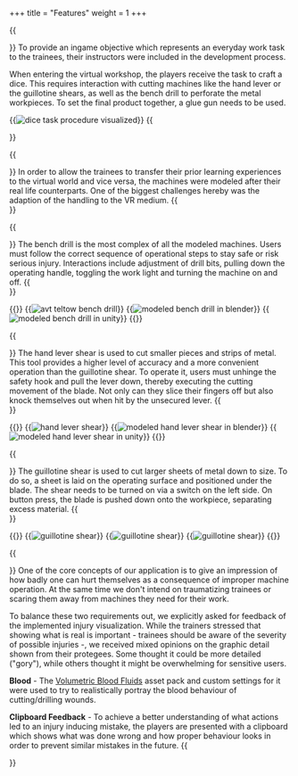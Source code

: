 +++
title = "Features"
weight = 1
+++

{{<section title="Training-Related Task">}}
To provide an ingame objective which represents an everyday work task to the trainees, their instructors were included in the development process.

When entering the virtual workshop, the players receive the task to craft a dice. This requires interaction with cutting machines like the hand lever or the guillotine shears, as well as the bench drill to perforate the metal workpieces. To set the final product together, a glue gun needs to be used.

{{<image src="task.png" alt="dice task procedure visualized" caption="Visualization of dice task procedure ">}}
{{</section>}}

{{<section title="Interactable realistic machines:">}}
In order to allow the trainees to transfer their prior learning experiences to the virtual world and vice versa, the machines were modeled after their real life counterparts.
One of the biggest challenges hereby was the adaption of the handling to the VR medium.
{{</section>}}

{{<section title="1. Bench Drill">}}
The bench drill is the most complex of all the modeled machines.
Users must follow the correct sequence of operational steps to stay safe or risk serious injury.
Interactions include adjustment of drill bits, pulling down the operating handle, toggling the work light and turning the machine on and off.
{{</section>}}

{{<gallery>}}
{{<image src="bench_drill_avt.jpg" alt="avt teltow bench drill" caption="1. avt teltow - bench drill - reference">}}
{{<image src="bench_drill_blender.png" alt="modeled bench drill in blender" caption="2. our modeled bench drill in blender">}}
{{<image src="bench_drill.gif" alt="modeled bench drill in unity" caption="3. our interactive bench drill in unity">}}
{{</gallery>}}

{{<section title="2. Hand Lever Shear">}}
The hand lever shear is used to cut smaller pieces and strips of metal.
This tool provides a higher level of accuracy and a more convenient operation than the guillotine shear.
To operate it, users must unhinge the safety hook and pull the lever down, thereby executing the cutting movement of the blade. Not only can they slice their fingers off but also knock themselves out when hit by the unsecured lever.
{{</section>}}

{{<gallery>}}
{{<image src="hand_lever_shear_bfw.png" alt="hand lever shear" caption="1. bfw - hand lever shear - reference">}}
{{<image src="hand_lever_shear_blender.png" alt="modeled hand lever shear in blender" caption="2. our modeled hand lever shear in blender">}}
{{<image src="hand_lever_shears.gif" alt="modeled hand lever shear in unity" caption="3. our interactive hand lever shear in unity">}}
{{</gallery>}}

{{<section title="3. Guillotine Shear">}}
The guillotine shear is used to cut larger sheets of metal down to size. To do so, a sheet is laid on the operating surface and positioned under the blade.
The shear needs to be turned on via a switch on the left side. On button press, the blade is pushed down onto the workpiece, separating excess material. 
{{</section>}}

{{<gallery>}}
{{<image src="guillotine_shear_avt.jpg" alt="guillotine shear" caption="1. avt teltow - guillotine shear - Reference">}}
{{<image src="guillotine_shear_blender.png" alt="guillotine shear" caption="2. our modeled guillotine shear in blender">}}
{{<image src="guillotine_shears.gif" alt="guillotine shear" caption="3. our interactive guillotine shear in unity">}}
{{</gallery>}}

{{<section title="Injury Simulation">}}
One of the core concepts of our application is to give an impression of how badly one can hurt themselves as a consequence of improper machine operation.
At the same time we don't intend on traumatizing trainees or scaring them away from machines they need for their work.

To balance these two requirements out, we explicitly asked for feedback of the implemented injury visualization. While the trainers stressed that showing what is real is important -
trainees should be aware of the severity of possible injuries -, we received mixed opinions on the graphic detail shown from their protegees. Some thought it could be more detailed ("gory"), while others thought it might be overwhelming for sensitive users.

**Blood** - The [Volumetric Blood Fluids](https://assetstore.unity.com/packages/vfx/particles/volumetric-blood-fluids-173863) asset pack and custom settings for it were used to try to realistically portray the blood behaviour of cutting/drilling wounds. 

**Clipboard Feedback** - To achieve a better understanding of what actions led to an injury inducing mistake, the players are presented with a clipboard which shows what was done wrong and how proper behaviour looks in order to prevent similar mistakes in the future. 
{{</section>}}